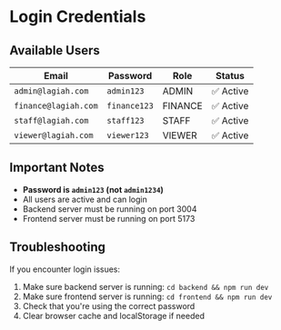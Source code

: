 # Login Credentials

## Available Users

| Email | Password | Role | Status |
|-------|----------|------|--------|
| `admin@lagiah.com` | `admin123` | ADMIN | ✅ Active |
| `finance@lagiah.com` | `finance123` | FINANCE | ✅ Active |
| `staff@lagiah.com` | `staff123` | STAFF | ✅ Active |
| `viewer@lagiah.com` | `viewer123` | VIEWER | ✅ Active |

## Important Notes

- **Password is `admin123` (not `admin1234`)**
- All users are active and can login
- Backend server must be running on port 3004
- Frontend server must be running on port 5173

## Troubleshooting

If you encounter login issues:

1. Make sure backend server is running: `cd backend && npm run dev`
2. Make sure frontend server is running: `cd frontend && npm run dev`
3. Check that you're using the correct password
4. Clear browser cache and localStorage if needed 